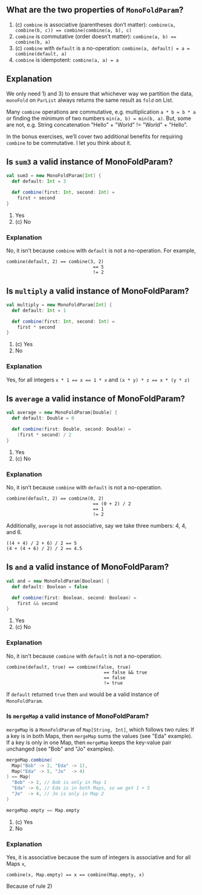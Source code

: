 ## What are the two properties of `MonoFoldParam`?

1. (c) `combine` is associative (parentheses don’t matter): `combine(a, combine(b, c)) == combine(combine(a, b), c)`
1. `combine` is commutative (order doesn’t matter): `combine(a, b) == combine(b, a)`
1. (c) `combine` with `default` is a no-operation: `combine(a, default) = a = combine(default, a)`
1. `combine` is idempotent: `combine(a, a) = a`

## Explanation
We only need 1) and 3) to ensure that whichever way we partition the data, `monoFold` on `ParList` always returns the same result as `fold` on List.

Many `combine` operations are commutative, e.g. multiplication `a * b = b * a` or finding the minimum of two numbers `min(a, b) = min(b, a)`.
But, some are not, e.g. String concatenation "Hello" + "World" != "World" + "Hello".

In the bonus exercises, we’ll cover two additional benefits for requiring `combine` to be commutative. I let you think about it.


## Is `sum3` a valid instance of MonoFoldParam?

```scala
val sum3 = new MonoFoldParam[Int] {
  def default: Int = 3

  def combine(first: Int, second: Int) =
    first + second
}
```

1. Yes
1. (c) No 

### Explanation
No, it isn’t because `combine` with `default` is not a no-operation.
For example,

```
combine(default, 2) == combine(3, 2)
                                == 5
                                != 2

```


## Is `multiply` a valid instance of MonoFoldParam?

```scala
val multiply = new MonoFoldParam[Int] {
  def default: Int = 1

  def combine(first: Int, second: Int) =
    first * second
}
```

1. (c) Yes
1. No

### Explanation
Yes, for all integers `x * 1 == x == 1 * x` and `(x * y) * z == x * (y * z)`

## Is `average` a valid instance of MonoFoldParam?

```scala
val average = new MonoFoldParam[Double] {
  def default: Double = 0

  def combine(first: Double, second: Double) =
    (first * second) / 2
}
```

1. Yes
1. (c) No

### Explanation
No, it isn’t because `combine` with `default` is not a no-operation.
```
combine(default, 2) == combine(0, 2)
                                == (0 + 2) / 2
                                == 1
                                != 2
```


Additionally, `average` is not associative, say we take three numbers: 4, 4, and 6.
```
((4 + 4) / 2 + 6) / 2 == 5
(4 + (4 + 6) / 2) / 2 == 4.5
```

## Is `and` a valid instance of MonoFoldParam?

```scala
val and = new MonoFoldParam[Boolean] {
  def default: Boolean = false

  def combine(first: Boolean, second: Boolean) =
    first && second
}
```

1. Yes
1. (c) No

### Explanation
No, it isn’t because `combine` with `default` is not a no-operation.
```
combine(default, true) == combine(false, true)
                                    == false && true
                                    == false
                                    != true
```

If `default` returned `true` then `and` would be a valid instance of `MonoFoldParam`.


### Is `mergeMap` a valid instance of MonoFoldParam?

`mergeMap` is a `MonoFoldParam` of `Map[String, Int]`, which follows two rules:
If a key is in both Maps, then `mergeMap` sums the values (see "Eda" example).
If a key is only in one Map, then `mergeMap` keeps the key-value pair unchanged (see "Bob" and "Jo" examples).

```scala
mergeMap.combine(
  Map("Bob" -> 2, "Eda" -> 1),
  Map("Eda" -> 5, "Jo"  -> 4)
) == Map(
  "Bob" -> 2, // Bob is only in Map 1
  "Eda" -> 6, // Eda is in both Maps, so we get 1 + 5
  "Jo"  -> 4, // Jo is only in Map 2
)

mergeMap.empty == Map.empty
```

1. (c) Yes
1. No

### Explanation
Yes, it is associative because the sum of integers is associative and for all Maps `x`,
```
combine(x, Map.empty) == x == combine(Map.empty, x)
```
Because of rule 2)




